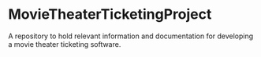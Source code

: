 # MovieTheaterTicketingProject
A repository to hold relevant information and documentation for developing a movie theater ticketing software.
